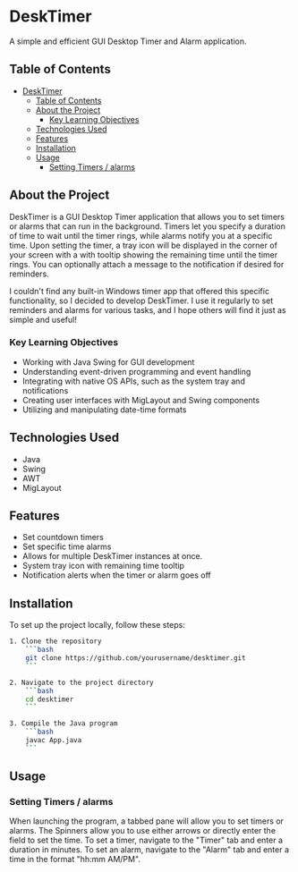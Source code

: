 # DeskTimer

A simple and efficient GUI Desktop Timer and Alarm application.

## Table of Contents

- [DeskTimer](#desktimer)
  - [Table of Contents](#table-of-contents)
  - [About the Project](#about-the-project)
    - [Key Learning Objectives](#key-learning-objectives)
  - [Technologies Used](#technologies-used)
  - [Features](#features)
  - [Installation](#installation)
  - [Usage](#usage)
    - [Setting Timers / alarms](#setting-timers--alarms)

## About the Project

DeskTimer is a GUI Desktop Timer application that allows you to set timers or alarms that can run in the background. Timers let you specify a duration of time to wait until the timer rings, while alarms notify you at a specific time. Upon setting the timer, a tray icon will be displayed in the corner of your screen with a with tooltip showing the remaining time until the timer rings. You can optionally attach a message to the notification if desired for reminders.

I couldn't find any built-in Windows timer app that offered this specific functionality, so I decided to develop DeskTimer. I use it regularly to set reminders and alarms for various tasks, and I hope others will find it just as simple and useful!

### Key Learning Objectives

- Working with Java Swing for GUI development
- Understanding event-driven programming and event handling
- Integrating with native OS APIs, such as the system tray and notifications
- Creating user interfaces with MigLayout and Swing components
- Utilizing and manipulating date-time formats

## Technologies Used

- Java
- Swing
- AWT
- MigLayout

## Features


- Set countdown timers
- Set specific time alarms
- Allows for multiple DeskTimer instances at once. 
- System tray icon with remaining time tooltip
- Notification alerts when the timer or alarm goes off

## Installation
To set up the project locally, follow these steps:

```bash
1. Clone the repository
    ```bash
    git clone https://github.com/yourusername/desktimer.git
    ```

2. Navigate to the project directory
    ```bash
    cd desktimer
    ```

3. Compile the Java program
    ```bash
    javac App.java
    ```
```

## Usage

### Setting Timers / alarms

When launching the program, a tabbed pane will allow you to set timers or alarms. The Spinners allow you to use either arrows or directly enter the field to set the time. To set a timer, navigate to the "Timer" tab and enter a duration in minutes. To set an alarm, navigate to the "Alarm" tab and enter a time in the format "hh:mm AM/PM".

